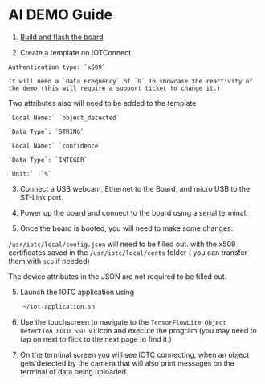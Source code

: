 # AI DEMO Guide 

1. [Build and flash the board](./STM32MP1_IoTC_mickledore-st-x-linux-ai-demo.md)

2. Create a template on IOTConnect.

```
Authentication type: `x509`

It will need a `Data Frequency` of `0` To showcase the reactivity of the demo (this will require a support ticket to change it.)
```

Two attributes also will need to be added to the template

```
`Local Name:` `object_detected`

`Data Type`: `STRING`

`Local Name:` `confidence`

`Data Type`: `INTEGER`

`Unit:` :`%`
```

3. Connect a USB webcam, Ethernet to the Board, and micro USB to the ST-Link port.

4. Power up the board and connect to the board using a serial terminal.

5. Once the board is booted, you will need to make some changes:

`/usr/iotc/local/config.json` will need to be filled out.
with the x509 certificates saved in the `/usr/iotc/local/certs` folder ( you can transfer them with `scp` if needed)

The device attributes in the JSON are not required to be filled out.

5. Launch the IOTC application using
```bash
    ~/iot-application.sh
```

6. Use the touchscreen to navigate to the `TensorFlowLite Object Detection COCO SSD v1` icon and execute the program (you may need to tap on next to flick to the next page to find it.)

7. On the terminal screen you will see IOTC connecting, when an object gets detected by the camera that will also print messages on the terminal of data being uploaded.